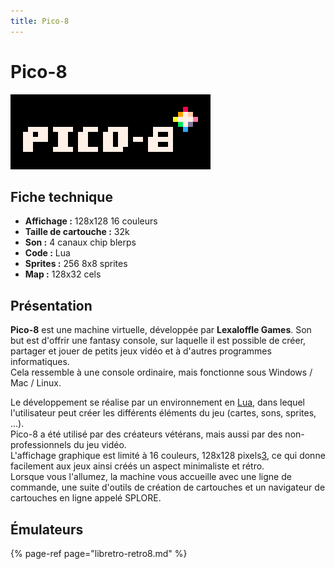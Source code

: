 ```yaml
---
title: Pico-8
---
```


# Pico-8

![](./pico-8/image%20%28306%29.png)

## Fiche technique

* **Affichage :** 128x128 16 couleurs
* **Taille de cartouche :** 32k
* **Son :** 4 canaux chip blerps
* **Code :** Lua
* **Sprites :** 256 8x8 sprites
* **Map :** 128x32 cels

## Présentation

**Pico-8**  est une machine virtuelle, développée par **Lexaloffle Games**. Son but est d'offrir une fantasy console, sur laquelle il est possible de créer, partager et jouer de petits jeux vidéo et à d'autres programmes informatiques.  
Cela ressemble à une console ordinaire, mais fonctionne sous Windows / Mac / Linux.

Le développement se réalise par un environnement en [Lua](https://fr.wikipedia.org/wiki/Lua), dans lequel l'utilisateur peut créer les différents éléments du jeu \(cartes, sons, sprites, ...\).  
Pico-8 a été utilisé par des créateurs vétérans, mais aussi par des non-professionnels du jeu vidéo.  
L'affichage graphique est limité à 16 couleurs, 128x128 pixels[3](https://fr.wikipedia.org/wiki/Pico-8#cite_note-3), ce qui donne facilement aux jeux ainsi créés un aspect minimaliste et rétro.  
Lorsque vous l'allumez, la machine vous accueille avec une ligne de commande, une suite d'outils de création de cartouches et un navigateur de cartouches en ligne appelé SPLORE.

## Émulateurs

{% page-ref page="libretro-retro8.md" %}

